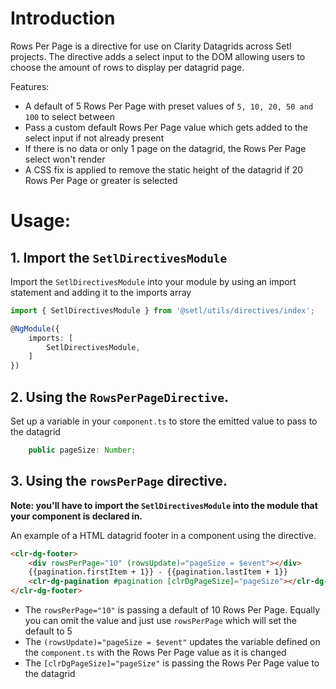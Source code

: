 # Introduction
Rows Per Page is a directive for use on Clarity Datagrids across Setl projects. The directive adds a select input to
the DOM allowing users to choose the amount of rows to display per datagrid page.

Features:
* A default of 5 Rows Per Page with preset values of `5, 10, 20, 50 and 100` to select between 
* Pass a custom default Rows Per Page value which gets added to the select input if not already present
* If there is no data or only 1 page on the datagrid, the Rows Per Page select won't render
* A CSS fix is applied to remove the static height of the datagrid if 20 Rows Per Page or greater is selected

# Usage:
## 1. Import the `SetlDirectivesModule`

Import the `SetlDirectivesModule` into your module by using an import statement and adding it to the imports array

```typescript
import { SetlDirectivesModule } from '@setl/utils/directives/index';

@NgModule({
    imports: [
        SetlDirectivesModule,
    ]
})
```

## 2. Using the `RowsPerPageDirective`.

Set up a variable in your `component.ts` to store the emitted value to pass to the datagrid

```typescript
    public pageSize: Number;
```

## 3. Using the `rowsPerPage` directive.

**Note: you'll have to import the `SetlDirectivesModule` into the module that your component is declared in.**

An example of a HTML datagrid footer in a component using the directive.

```html
<clr-dg-footer>
    <div rowsPerPage="10" (rowsUpdate)="pageSize = $event"></div>
    {{pagination.firstItem + 1}} - {{pagination.lastItem + 1}}
    <clr-dg-pagination #pagination [clrDgPageSize]="pageSize"></clr-dg-pagination>
</clr-dg-footer>
```

* The `rowsPerPage="10"` is passing a default of 10 Rows Per Page. Equally you can omit the value and just use
`rowsPerPage` which will set the default to 5
* The `(rowsUpdate)="pageSize = $event"` updates the variable defined on the `component.ts` with the Rows Per Page
value as it is changed
* The `[clrDgPageSize]="pageSize"` is passing the Rows Per Page value to the datagrid
